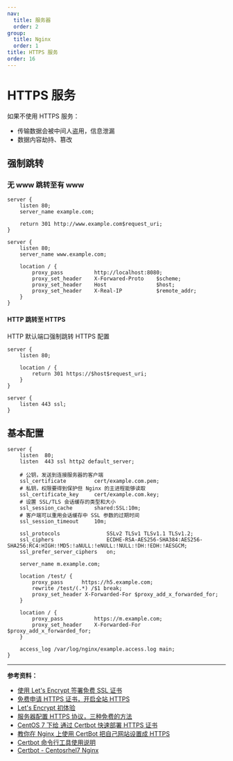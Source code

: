 ```yaml
---
nav:
  title: 服务器
  order: 2
group:
  title: Nginx
  order: 1
title: HTTPS 服务
order: 16
---
```


# HTTPS 服务

如果不使用 HTTPS 服务：

- 传输数据会被中间人盗用，信息泄漏
- 数据内容劫持、篡改

## 强制跳转

### 无 www 跳转至有 www

```nginx
server {
    listen 80;
    server_name example.com;

    return 301 http://www.example.com$request_uri;
}

server {
    listen 80;
    server_name www.example.com;

    location / {
        proxy_pass          http://localhost:8080;
        proxy_set_header    X-Forwared-Proto    $scheme;
        proxy_set_header    Host                $host;
        proxy_set_header    X-Real-IP           $remote_addr;
    }
}
```

#### HTTP 跳转至 HTTPS

HTTP 默认端口强制跳转 HTTPS 配置

```nginx
server {
    listen 80;

    location / {
        return 301 https://$host$request_uri;
    }
}

server {
    listen 443 ssl;
}
```

## 基本配置

```nginx
server {
    listen  80;
    listen  443 ssl http2 default_server;

    # 公钥，发送到连接服务器的客户端
    ssl_certificate         cert/example.com.pem;
    # 私钥，权限要得到保护但 Nginx 的主进程能够读取
    ssl_certificate_key     cert/example.com.key;
    # 设置 SSL/TLS 会话缓存的类型和大小
    ssl_session_cache       shared:SSL:10m;
    # 客户端可以重用会话缓存中 SSL 参数的过期时间
    ssl_session_timeout     10m;

    ssl_protocols               SSLv2 TLSv1 TLSv1.1 TLSv1.2;
    ssl_ciphers                 ECDHE-RSA-AES256-SHA384:AES256-SHA256:RC4:HIGH:!MD5:!aNULL:!eNULL:!NULL:!DH:!EDH:!AESGCM;
    ssl_prefer_server_ciphers   on;

    server_name m.example.com;

    location /test/ {
        proxy_pass      https://h5.example.com;
        rewrite /test/(.*) /$1 break;
        proxy_set_header X-Forwarded-For $proxy_add_x_forwarded_for;
    }

    location / {
        proxy_pass          https://m.example.com;
        proxy_set_header    X-Forwarded-For $proxy_add_x_forwarded_for;
    }

    access_log /var/log/nginx/example.access.log main;
}
```

---

**参考资料：**

- [使用 Let's Encrypt 签署免费 SSL 证书](https://blog.timeliar.com/2017/03/11/%E4%BD%BF%E7%94%A8Let-s-Encrypt%E7%AD%BE%E7%BD%B2%E5%85%8D%E8%B4%B9SSL%E8%AF%81%E4%B9%A6/)
- [免费申请 HTTPS 证书，开启全站 HTTPS](https://juejin.im/post/5d969a696fb9a04e046bb8e5)
- [Let's Encrypt 初体验](https://deadlion.cn/2016/09/28/Let's-Encrypt/)
- [服务器配置 HTTPS 协议，三种免费的方法](https://blog.csdn.net/t6546545/article/details/80508554)
- [CentOS 7 下给 通过 Certbot 快速部署 HTTPS 证书](https://www.jianshu.com/p/a0c81ae14adc)
- [教你在 Nginx 上使用 CertBot 把自己网站设置成 HTTPS](https://blog.csdn.net/weixin_43064185/article/details/104971719)
- [Certbot 命令行工具使用说明](https://www.4spaces.org/certbot-command-line-tool-usage-document/)
- [Certbot - Centosrhel7 Nginx](https://certbot.eff.org/lets-encrypt/centosrhel7-nginx)
